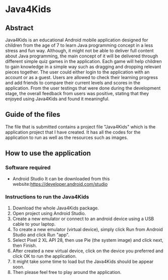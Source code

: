 # Java4Kids

## Abstract
Java4Kids is an educational Android mobile application designed for children from the age of 7 to learn Java programming concept in a less stress and fun way. Although, it might not be able to deliver full content about Java programming, the main concept of it will be delivered through different simple quiz games in the application. Each game will help children to gain knowledge in a simple way such as dragging and dropping relevant pieces together. The user could either login to the application with an account or as a guest. Users are allowed to check their learning progress and add friends to compare their current levels and scores in the application. From the user testings that were done during the development stage, the overall feedback from users was positive, stating that they enjoyed using Java4Kids and found it meaningful.

## Guide of the files
The file that is submitted contains a project file "Java4Kids" which is the application project that I have created. It has all the codes for the application to run as well as the resources such as images.

## How to use the application

### Software required
- Android Studio
It can be downloaded from this website:https://developer.android.com/studio

### Instructions to run the Java4Kids
1. Download the whole Java4Kids package.
2. Open project using Android Studio.
3. Create a new emulator or connect to an android device using a USB cable to your laptop.
4. To create a new emulator (virtual device), simply click Run from Android Studio and click Run "app".
5. Select Pixel 2 XL API 28, then use Pie (the system image) and click next, then Finish.
6. After created a new virtual device, click on the device you preferred and click OK to run the application.
7. It might take some time to load but the Java4Kids should be appear soon.
8. Then please feel free to play around the application.
